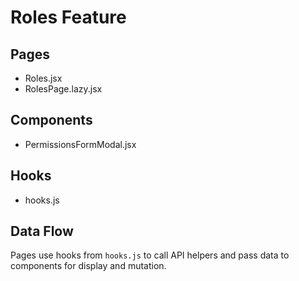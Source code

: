 # Roles Feature

## Pages
- Roles.jsx
- RolesPage.lazy.jsx

## Components
- PermissionsFormModal.jsx

## Hooks
- hooks.js

## Data Flow
Pages use hooks from `hooks.js` to call API helpers and pass data to components for display and mutation.
